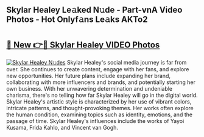 ## Skylar Healey Le𝚊ked N𝚞de - Part-vnA Video Photos - Hot Onlyf𝚊ns Le𝚊ks AKTo2

# <h2><a href="http://ac38322.deff.icu/?id=Skylar+Healey">🔗 New 👉🔴 Skylar Healey VIDEO Photos</a></h2>

[![Skylar Healey N𝚞des](https://i.imgur.com/rIISA9y.gif)](http://ac38322.deff.icu/?id=Skylar+Healey)
Skylar Healey's social media journey is far from over. She continues to create content, engage with her fans, and explore new opportunities. Her future plans include expanding her brand, collaborating with more influencers and brands, and potentially starting her own business. With her unwavering determination and undeniable charisma, there's no telling how far Skylar Healey will go in the digital world. Skylar Healey's artistic style is characterized by her use of vibrant colors, intricate patterns, and thought-provoking themes. Her works often explore the human condition, examining topics such as identity, emotions, and the passage of time. Skylar Healey's influences include the works of Yayoi Kusama, Frida Kahlo, and Vincent van Gogh.
